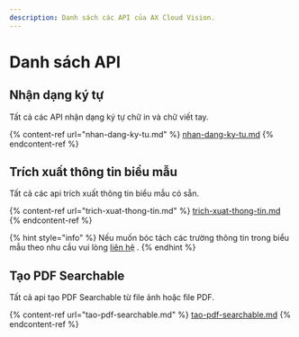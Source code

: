 ```yaml
---
description: Danh sách các API của AX Cloud Vision.
---
```


# Danh sách API

## Nhận dạng ký tự

Tất cả các API nhận dạng ký tự chữ in và chữ viết tay.

{% content-ref url="nhan-dang-ky-tu.md" %}
[nhan-dang-ky-tu.md](nhan-dang-ky-tu.md)
{% endcontent-ref %}

## Trích xuất thông tin biểu mẫu

Tất cả các api trích xuất thông tin biểu mẫu có sẵn.

{% content-ref url="trich-xuat-thong-tin.md" %}
[trich-xuat-thong-tin.md](trich-xuat-thong-tin.md)
{% endcontent-ref %}

{% hint style="info" %}
Nếu muốn bóc tách các trường thông tin trong biểu mẫu theo nhu cầu vui lòng [liên hệ](https://cybereye.vn/lien-he/) .
{% endhint %}

## Tạo PDF Searchable

Tất cả api tạo PDF Searchable  từ file ảnh hoặc file PDF.

{% content-ref url="tao-pdf-searchable.md" %}
[tao-pdf-searchable.md](tao-pdf-searchable.md)
{% endcontent-ref %}
